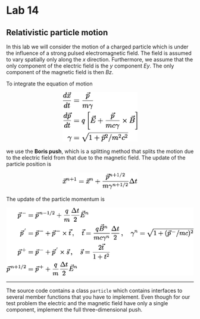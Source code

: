 # Lab 14
## Relativistic particle motion


In this lab we will consider the motion of a charged particle which is under the influence of a strong pulsed electromagnetic field. The field is assumed to vary spatially only along the *x* direction. Furthermore, we assume that the only component of the electric field is the *y* component *Ey*. The only component of the magnetic field is then *Bz*.

To integrate the equation of motion

<p align="center">
<img src="stuffy_stuff/f1.png" width="200">
</p>

we use the **Boris push**, which is a splitting method that splits the motion due to the electric field from that due to the magnetic field. The update of the particle position is

<p align="center">
<img src="stuffy_stuff/f2.png" width="200">
</p>

The update of the particle momentum is

<p align="center">
<img src="stuffy_stuff/f3.png" width="550">
</p>

---

The source code contains a class `particle` which contains interfaces
to several member functions that you have to implement. Even though for our test problem the electric and the magnetic field have only a single component, implement the full three-dimensional push.

